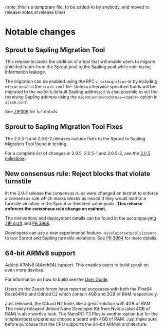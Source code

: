 (note: this is a temporary file, to be added-to by anybody, and moved to
release-notes at release time)

Notable changes
===============

Sprout to Sapling Migration Tool
--------------------------------
This release includes the addition of a tool that will enable users to migrate
shielded funds from the Sprout pool to the Sapling pool while minimizing
information leakage. 

The migration can be enabled using the RPC `z_setmigration` or by including
`migration=1` in the `zcash.conf` file. Unless otherwise specified funds will be
migrated to the wallet's default Sapling address; it is also possible to set the 
receiving Sapling address using the `migrationdestaddress=<zaddr>` option in
`zcash.conf`.

See [ZIP308](https://github.com/zcash/zips/blob/master/zip-0308.rst) for full details.

Sprout to Sapling Migration Tool Fixes
--------------------------------------
The 2.0.5-1 and 2.0.5-2 releases include fixes to the Sprout to Sapling
Migration Tool found in testing.

For a complete list of changes in 2.0.5, 2.0.5-1 and 2.0.5-2, see the [2.0.5 milestone](https://github.com/zcash/zcash/milestone/79?closed=1).

New consensus rule: Reject blocks that violate turnstile
--------------------------------------------------------
In the 2.0.4 release the consensus rules were changed on testnet to enforce a
consensus rule which marks blocks as invalid if they would lead to a turnstile
violation in the Sprout or Shielded value pools.
**This release enforces the consensus rule change on mainnet.**

The motivations and deployment details can be found in the accompanying
[ZIP draft](https://github.com/zcash/zips/pull/210) and
[PR 3968](https://github.com/zcash/zcash/pull/3968).

Developers can use a new experimental feature `-developersetpoolsizezero` to test
Sprout and Sapling turnstile violations. See [PR 3964](https://github.com/zcash/zcash/pull/3964) for more details.

64-bit ARMv8 support
--------------------
Added ARMv8 (AArch64) support. This enables users to build zcash on even more
devices.

For information on how to build see the [User Guide](https://zcash.readthedocs.io/en/latest/rtd_pages/user_guide.html#build).

Users on the Zcash forum have reported successes with both the Pine64 Rock64Pro
and Odroid C2 which contain 4GB and 2GB of RAM respectively.

Just released, the Odroid N2 looks like a great solution with 4GB of RAM. The
newly released Jetson Nano Developer Kit from Nvidia (also 4GB of RAM) is also
worth a look. The NanoPC-T3 Plus is another option but for the simplest/best
experience choose a board with 4GB of RAM. Just make sure before purchase that
the CPU supports the 64-bit ARMv8 architecture.
